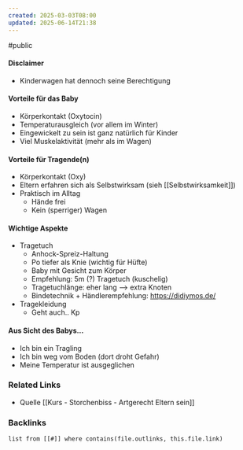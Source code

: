 ```yaml
---
created: 2025-03-03T08:00
updated: 2025-06-14T21:38
---
```

#public
#### Disclaimer
- Kinderwagen hat dennoch seine Berechtigung

#### Vorteile für das Baby
- Körperkontakt (Oxytocin)
- Temperaturausgleich (vor allem im Winter)
- Eingewickelt zu sein ist ganz natürlich für Kinder
- Viel Muskelaktivität (mehr als im Wagen)

#### Vorteile für Tragende(n)
- Körperkontakt (Oxy)
- Eltern erfahren sich als Selbstwirksam (sieh [[Selbstwirksamkeit]])
- Praktisch im Alltag
	- Hände frei
	- Kein (sperriger) Wagen

#### Wichtige Aspekte 
- Tragetuch
	- Anhock-Spreiz-Haltung
	- Po tiefer als Knie (wichtig für Hüfte)
	- Baby mit Gesicht zum Körper
	- Empfehlung: 5m (?) Tragetuch (kuschelig) 
	- Tragetuchlänge: eher lang —> extra Knoten 
	- Bindetechnik + Händlerempfehlung: https://didiymos.de/
- Tragekleidung
	- Geht auch.. Kp

#### Aus Sicht des Babys…
- Ich bin ein Tragling
- Ich bin weg vom Boden (dort droht Gefahr)
- Meine Temperatur ist ausgeglichen

### Related Links
- Quelle [[Kurs - Storchenbiss - Artgerecht Eltern sein]]

### Backlinks
```dataview 
list from [[#]] where contains(file.outlinks, this.file.link)
```




